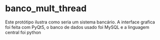 # banco_mult_thread
Este protótipo ilustra como seria um sistema bancário.
A interface grafica foi feita com PyQt5, o banco de dados usado foi MySQL e a linguagem central foi python
